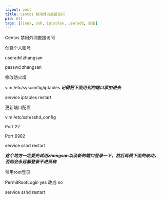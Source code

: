 ```yaml
---
layout: post
title: Centos 禁用外网直接访问
pid: 611
tags: [linux, ssh, iptables, useradd, 安全]
---
```




Centos 禁用外网直接访问

创建个人账号

useradd zhangsan

passwd zhangsan

修改防火墙

vim /etc/sysconfig/iptables  ***记得把下面用到的端口添加进去***

service iptables restart


更新端口配置

vim /etc/ssh/sshd_config


Port 22

Port 9982

service sshd restart

***这个地方一定要先试用zhangsan以及新的端口登录一下，然后再做下面的改动，否则会永远都登录不进系统***

禁用root登录

PermitRootLogin yes 改成 no

service sshd restart

